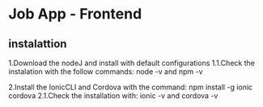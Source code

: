 # Job App - Frontend

## instalattion
1.Download the nodeJ and install with default configurations
1.1.Check the instalation with the follow commands: node -v and npm -v 

2.Install the IonicCLI and Cordova with the command: npm install -g ionic cordova
2.1.Check the installation with: ionic -v and cordova -v

